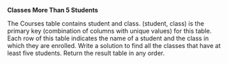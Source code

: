 **Classes More Than 5 Students**

The Courses table contains student and class.
(student, class) is the primary key (combination of columns with unique values) for this table.
Each row of this table indicates the name of a student and the class in which they are enrolled.
Write a solution to find all the classes that have at least five students.
Return the result table in any order.
